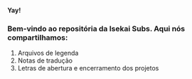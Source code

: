 **Yay!**

### Bem-vindo ao repositória da Isekai Subs. Aqui nós compartilhamos:

1. Arquivos de legenda
2. Notas de tradução
3. Letras de abertura e encerramento dos projetos

